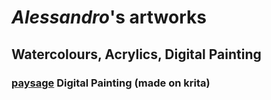 # _Alessandro_'s artworks  

## Watercolours, Acrylics, Digital Painting

### [paysage](20211208_145557.jpg) Digital Painting (made on **krita**) 
